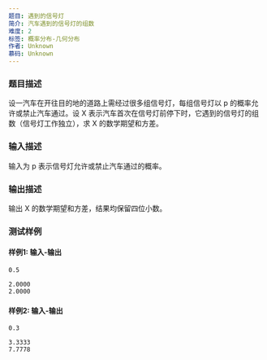 ```yaml
---
题目: 遇到的信号灯
简介: 汽车遇到的信号灯的组数
难度: 2
标签: 概率分布-几何分布
作者: Unknown
慕码: Unknown
---
```


### 题目描述

设一汽车在开往目的地的道路上需经过很多组信号灯，每组信号灯以 p 的概率允许或禁止汽车通过。设 X 表示汽车首次在信号灯前停下时，它遇到的信号灯的组数（信号灯工作独立），求 X 的数学期望和方差。

### 输入描述

输入为 p 表示信号灯允许或禁止汽车通过的概率。

### 输出描述

输出 X 的数学期望和方差，结果均保留四位小数。

### 测试样例

#### 样例1: 输入-输出

```
0.5
```

```
2.0000
2.0000
```

#### 样例2: 输入-输出

```
0.3
```

```
3.3333
7.7778
```

